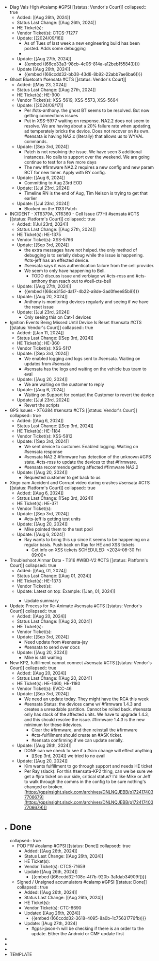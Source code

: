 - Diag Vals High #calamp #GPSI [[status: Vendor's Court]]
  collapsed:: true
	- Added: [[Aug 26th, 2024]]
	- Status Last Change: [[Aug 26th, 2024]]
	- HE Ticket(s):
	- Vendor Ticket(s): CTCS-71277
	- Update: [[2024/09/16]]
		- As of Tues of last week a new engineering build has been posted. Adds some debugging
		-
	- Update: [[Aug 27th, 2024]]
		- {{embed ((66ce33a3-98cb-4c06-814a-a12beb155843))}}
	- Update [[Aug 26th, 2024]]
		- {{embed ((66ccdd32-bb38-43d8-8b92-22abb7ae6ba6))}}
- Ghost Bluetooth #sensata #CTS [[status: Vendor's Court]]
	- Added: [[May 23, 2024]]
	- Status Last Change: [[Aug 27th, 2024]]
	- HE Ticket(s): HE-900
	- Vendor Ticket(s): XSS-5619, XSS-5573, XSS-5664
	- Update: [[2024/09/17]]
		- Per #cts-anthony. the ghost BT seems to be resolved. But now getting connections issues
		- Put in XSS-5977 waiting on response. NA2.2 does not seem to resolve. We are having about a 20% failure rate when updating, ad temperately bricks the device. Does not recover on its own. #sensata is having NA2.x (literally) that allows us to WYVAL commands.
	- Update: [[Sep 3rd, 2024]]
		- Patch is not resolving the issue. We have seen 3 additional instances. No calls to support over the weekend. We are going continue to test for a few more days
		- The new #firmware NA2.2 requires a new config and new param BCT for new timer. Apply with BY config.
	- Update: [[Aug 6, 2024]]
		- Committing to Aug 23rd EOD
	- Update: [[Jul 23rd, 2024]]
		- Timeline RN is the end of Aug, Tim Nelson is trying to get that earlier
	- Update: [[Jul 23rd, 2024]]
		- Blocked on the 1133 Patch
- INCIDENT - XT6379A, XT6360 - Cell Issue (77H) #sensata #CTS [[status: Platform's Court]]
  collapsed:: true
	- Added: [[Jul 23rd, 2024]]
	- Status Last Change: [[Aug 27th, 2024]]
	- HE Ticket(s): HE-1375
	- Vendor Ticket(s): XSS-5766
	- Update: [[Sep 3rd, 2024]]
		- the extra messages have not  helped. the only method of debugging is to serially debug while the issue is happening. #cts-jeff has an effected device.
		- #sensata says it was authentication failure from the cell provider.
		- We seem to only have happening to Bell.
			- TODO discuss issue and verbiage w/ #cts-ross and #cts-anthony then reach out to #cell-cts-bell
	- Update: [[Aug 27th, 2024]]
		- {{embed ((66ce315d-da17-4b22-a8de-3ad0feee85b9))}}
	- Update: [[Aug 20, 2024]]
		- Anthony is monitoring devices regularly and seeing if we have the reset issue
	- Update: [[Jul 23rd, 2024]]
		- Only seeing this on Cat-1 devices
- Ignition Events Being Missed Until Device Is Reset #sensata #CTS [[status: Vendor's Court]]
  collapsed:: true
	- Added: [[Jan 11, 2024]]
	- Status Last Change: [[Sep 3rd, 2024]]
	- HE Ticket(s): HE-360
	- Vendor Ticket(s): XSS-5117
	- Update: [[Sep 3rd, 2024]]
		- We enabled logging and logs sent to #sensata. Waiting on updates from #sensata
		- #sensata has the logs and waiting on the vehicle bus team to eval
	- Update: [[Aug 20, 2024]]
		- We are waiting on the customer to reply
	- Update: [[Aug 6, 2024]]
		- Waiting on Support for contact the Customer to revert the device
	- Update: [[Jul 23rd, 2024]]
		- Revert the scripts
- GPS Issues - XT6384 #sensata #CTS [[status: Vendor's Court]]
  collapsed:: true
	- Added: [[Aug 6, 2024]]
	- Status Last Change: [[Sep 3rd, 2024]]
	- HE Ticket(s): HE-1184
	- Vendor Ticket(s): XSS-5812
	- Update: [[Sep 3rd, 2024]]
		- We sent device to customer. Enabled logging. Waiting on #sensata response
		- #sensata NA2.2 #firmware has detection of the unknown #GPS state. #cts-ross to update the devices to that #firmware.
		- #sensata recommends getting affected #firmware NA2.2
	- Update: [[Aug 20, 2024]]
		- Requested customer to get back to us
- Xirgo cam Accident and Corrupt video during crashes #sensata #CTS [[status: Platform's Court]]
  collapsed:: true
	- Added: [[Aug 6, 2024]]
	- Status Last Change: [[Sep 3rd, 2024]]
	- HE Ticket(s): HE-371
	- Vendor Ticket(s):
	- Update: [[Sep 3rd, 2024]]
		- #cts-jeff is getting test units
	- Update: [[Aug 20, 2024]]
		- Mike pointed them to the test pool
	- Update: [[Aug 6, 2024]]
		- Ray wants to bring this up since it seems to be happening on a regular basis. Push back on Ray for HE and XSS tickets
			- Get info on XSS tickets
			  SCHEDULED: <2024-08-30 Fri 09:00>
- Troubleshoot Airmar Data - T316 #WBD-V2 #CTS [[status: Platform's Court]]
  collapsed:: true
	- Added: [[Aug, 01, 2024]]
	- Status Last Change: [[Aug 01, 2024]]
	- HE Ticket(s): HE-1373
	- Vendor Ticket(s):
	- Update: <Array> Latest on top: Example: [[Jan, 01, 2024]]
		- Update summary
- Update Process for Re-Animate #sensata #CTS [[status: Vendor's Court]]
  collapsed:: true
	- Added: [[Aug 20, 2024]]
	- Status Last Change: [[Aug 20, 2024]]
	- HE Ticket(s):
	- Vendor Ticket(s):
	- Update: [[Sep 3rd, 2024]]
		- Need update from #sensata-jay
		- #sensata to send over docs
	- Update: [[Aug 20, 2024]]
		- Mike is still waiting
- New KP2, fulfillment cannot connect #sensata #CTS [[status: Vendor's Court]]
  collapsed:: true
	- Added: [[Aug 20, 2024]]
	- Status Last Change: [[Aug 20, 2024]]
	- HE Ticket(s): HE-1460, HE-1180
	- Vendor Ticket(s): EVCC-46
	- Update: [[Sep 3rd, 2024]]
		- We need an update today. They might have the RCA this week
		- #sensata Status: the devices came w/ #firmware 1.4.3 and creates a unreadable partition. Cannot be rolled back. #sensata only has stock of the affected units. We have to upgrade 1.4.3, and this should resolve the issue. #firmware 1.4.3 is the new minimum for these #devices.
			- Clear the #firmware, and then reinstall the #firmware
			- #cts-fulfillment should create an #ASK ticket.
			- #sensata confirming if we can update serially.
	- Update: [[Aug 28th, 2024]]
		- DONE can we check to see if a #sim change will effect anything
			- [[Sep 3rd, 2024]] we tried to no avail
	- Update: [[Aug 20, 2024]]
		- Kim wants fulfillment to go through support and needs HE ticket
		- Per Ray (slack): For this #sensata-KP2 thing, can we be sure we get a #jira ticket on our side, critical status? I'd like Mike or Jeff to walk through the comms in the config to be sure nothing's changed or broken.
		  [https://gpsinsight.slack.com/archives/DNLNQJEBB/p1724174037706679](https://gpsinsight.slack.com/archives/DNLNQJEBB/p1724174037706679)]]
- # Done
  collapsed:: true
	- POD FW #calamp #GPSI [[status: Done]]
	  collapsed:: true
		- Added: [[Aug 26th, 2024]]
		- Status Last Change: [[Aug 26th, 2024]]
		- HE Ticket(s):
		- Vendor Ticket(s): CTCS-71659
		- Update [[Aug 26th, 2024]]
			- {{embed ((66ccdd32-108c-4f7b-920b-3a1dab34909f))}}
	- Signed / Unsigned accumulators  #calamp #GPSI [[status: Done]]
	  collapsed:: true
		- Added: [[Aug 26th, 2024]]
		- Status Last Change: [[Aug 26th, 2024]]
		- HE Ticket(s):
		- Vendor Ticket(s): CTC-8690
		- Updated [[Aug 26th, 2024]]
			- {{embed ((66ccdd32-3618-4095-8a0b-1c75631776fb))}}
		- Update: [[Aug 27th, 2024]
			- #gpsi-jason-h will be checking if there is an order to the update. Either the Android or CMF update first
-
-
-
- TEMPLATE <Title> <tag: vendor> <tag: platform> <status: of issue>
  collapsed:: true
	- Added: Date Added Example: [[Jan, 01, 2024]]
	- Status Last Change: Example: [[Jan, 01, 2024]]
	- HE Ticket(s): HE Project Tickets
	- Vendor Ticket(s): Vendor Ticket numbers
	- Update: <Array> Latest on top: Example: [[Jan, 01, 2024]]
		- Update summary